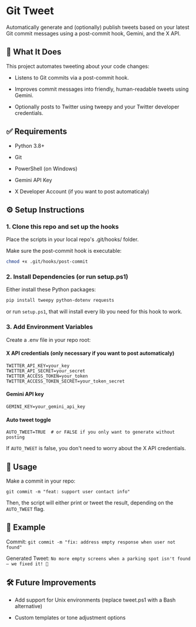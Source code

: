 # Git Tweet

Automatically generate and (optionally) publish tweets based on your latest Git commit messages using a post-commit hook, Gemini, and the X API.

## 🔧 What It Does
This project automates tweeting about your code changes:

* Listens to Git commits via a post-commit hook.

* Improves commit messages into friendly, human-readable tweets using Gemini.

* Optionally posts to Twitter using tweepy and your Twitter developer credentials.

## ✅ Requirements
* Python 3.8+

* Git

* PowerShell (on Windows)

* Gemini API Key

* X Developer Account (if you want to post automaticaly)

## ⚙️ Setup Instructions

### 1. Clone this repo and set up the hooks
Place the scripts in your local repo's .git/hooks/ folder.

Make sure the post-commit hook is executable:

```bash
chmod +x .git/hooks/post-commit
```
### 2. Install Dependencies (or run setup.ps1)
Either install these Python packages:

```bash
pip install tweepy python-dotenv requests
```

or run ```setup.ps1```, that will install every lib you need for this hook to work.

### 3. Add Environment Variables
Create a .env file in your repo root:

#### X API credentials (only necessary if you want to post automaticaly)
```
TWITTER_API_KEY=your_key
TWITTER_API_SECRET=your_secret
TWITTER_ACCESS_TOKEN=your_token
TWITTER_ACCESS_TOKEN_SECRET=your_token_secret
```

#### Gemini API key
```
GEMINI_KEY=your_gemini_api_key
```

#### Auto tweet toggle
```
AUTO_TWEET=TRUE  # or FALSE if you only want to generate without posting
```

If ```AUTO_TWEET``` is false, you don't need to worry about the X API credentials.

## 🧪 Usage
Make a commit in your repo:

```git commit -m "feat: support user contact info"```

Then, the script will either print or tweet the result, depending on the ```AUTO_TWEET``` flag.

## 🧠 Example
Commit: ```git commit -m "fix: address empty response when user not found"```

Generated Tweet: ```No more empty screens when a parking spot isn't found – we fixed it! 🚗```


## 🛠️ Future Improvements
* Add support for Unix environments (replace tweet.ps1 with a Bash alternative)

* Custom templates or tone adjustment options
